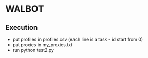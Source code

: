 # WALBOT


## Execution
- put profiles in profiles.csv (each line is a task - id start from 0)
- put proxies in my_proxies.txt
- run python test2.py
